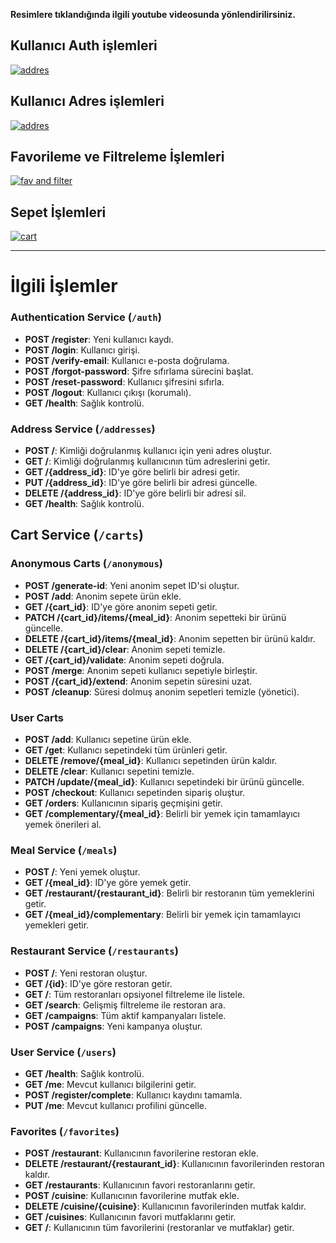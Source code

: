 **Resimlere tıklandığında ilgili youtube videosunda yönlendirilirsiniz.**

## Kullanıcı Auth işlemleri
[![addres](https://img.youtube.com/vi/Q1hnGiKgFkA/0.jpg)](https://www.youtube.com/watch?v=Q1hnGiKgFkA)



## Kullanıcı Adres işlemleri
[![addres](https://img.youtube.com/vi/Smo3xrhdCxs/0.jpg)](https://www.youtube.com/watch?v=Smo3xrhdCxs)

## Favorileme ve Filtreleme İşlemleri
[![fav and filter](https://img.youtube.com/vi/JdlhoY3H1nI/0.jpg)](https://www.youtube.com/watch?v=JdlhoY3H1nI)


## Sepet İşlemleri
[![cart](https://img.youtube.com/vi/JBTIM-D3D64/0.jpg)](https://www.youtube.com/watch?v=JBTIM-D3D64)


----
# İlgili İşlemler

### Authentication Service (`/auth`)

- **POST /register**: Yeni kullanıcı kaydı.
- **POST /login**: Kullanıcı girişi.
- **POST /verify-email**: Kullanıcı e-posta doğrulama.
- **POST /forgot-password**: Şifre sıfırlama sürecini başlat.
- **POST /reset-password**: Kullanıcı şifresini sıfırla.
- **POST /logout**: Kullanıcı çıkışı (korumalı).
- **GET /health**: Sağlık kontrolü.

### Address Service (`/addresses`)

- **POST /**: Kimliği doğrulanmış kullanıcı için yeni adres oluştur.
- **GET /**: Kimliği doğrulanmış kullanıcının tüm adreslerini getir.
- **GET /{address_id}**: ID'ye göre belirli bir adresi getir.
- **PUT /{address_id}**: ID'ye göre belirli bir adresi güncelle.
- **DELETE /{address_id}**: ID'ye göre belirli bir adresi sil.
- **GET /health**: Sağlık kontrolü.

## Cart Service (`/carts`)

### Anonymous Carts (`/anonymous`)

- **POST /generate-id**: Yeni anonim sepet ID'si oluştur.
- **POST /add**: Anonim sepete ürün ekle.
- **GET /{cart_id}**: ID'ye göre anonim sepeti getir.
- **PATCH /{cart_id}/items/{meal_id}**: Anonim sepetteki bir ürünü güncelle.
- **DELETE /{cart_id}/items/{meal_id}**: Anonim sepetten bir ürünü kaldır.
- **DELETE /{cart_id}/clear**: Anonim sepeti temizle.
- **GET /{cart_id}/validate**: Anonim sepeti doğrula.
- **POST /merge**: Anonim sepeti kullanıcı sepetiyle birleştir.
- **POST /{cart_id}/extend**: Anonim sepetin süresini uzat.
- **POST /cleanup**: Süresi dolmuş anonim sepetleri temizle (yönetici).

### User Carts

- **POST /add**: Kullanıcı sepetine ürün ekle.
- **GET /get**: Kullanıcı sepetindeki tüm ürünleri getir.
- **DELETE /remove/{meal_id}**: Kullanıcı sepetinden ürün kaldır.
- **DELETE /clear**: Kullanıcı sepetini temizle.
- **PATCH /update/{meal_id}**: Kullanıcı sepetindeki bir ürünü güncelle.
- **POST /checkout**: Kullanıcı sepetinden sipariş oluştur.
- **GET /orders**: Kullanıcının sipariş geçmişini getir.
- **GET /complementary/{meal_id}**: Belirli bir yemek için tamamlayıcı yemek önerileri al.

### Meal Service (`/meals`)

- **POST /**: Yeni yemek oluştur.
- **GET /{meal_id}**: ID'ye göre yemek getir.
- **GET /restaurant/{restaurant_id}**: Belirli bir restoranın tüm yemeklerini getir.
- **GET /{meal_id}/complementary**: Belirli bir yemek için tamamlayıcı yemekleri getir.

### Restaurant Service (`/restaurants`)

- **POST /**: Yeni restoran oluştur.
- **GET /{id}**: ID'ye göre restoran getir.
- **GET /**: Tüm restoranları opsiyonel filtreleme ile listele.
- **GET /search**: Gelişmiş filtreleme ile restoran ara.
- **GET /campaigns**: Tüm aktif kampanyaları listele.
- **POST /campaigns**: Yeni kampanya oluştur.

### User Service (`/users`)

- **GET /health**: Sağlık kontrolü.
- **GET /me**: Mevcut kullanıcı bilgilerini getir.
- **POST /register/complete**: Kullanıcı kaydını tamamla.
- **PUT /me**: Mevcut kullanıcı profilini güncelle.

### Favorites (`/favorites`)

- **POST /restaurant**: Kullanıcının favorilerine restoran ekle.
- **DELETE /restaurant/{restaurant_id}**: Kullanıcının favorilerinden restoran kaldır.
- **GET /restaurants**: Kullanıcının favori restoranlarını getir.
- **POST /cuisine**: Kullanıcının favorilerine mutfak ekle.
- **DELETE /cuisine/{cuisine}**: Kullanıcının favorilerinden mutfak kaldır.
- **GET /cuisines**: Kullanıcının favori mutfaklarını getir.
- **GET /**: Kullanıcının tüm favorilerini (restoranlar ve mutfaklar) getir.

